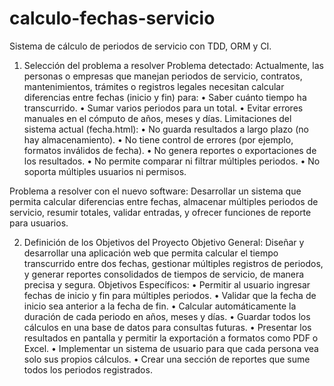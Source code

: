 # calculo-fechas-servicio
Sistema de cálculo de periodos de servicio con TDD, ORM y CI.
1. Selección del problema a resolver
Problema detectado:
Actualmente, las personas o empresas que manejan periodos de servicio, contratos, mantenimientos, trámites o registros legales necesitan calcular diferencias entre fechas (inicio y fin) para:
•	Saber cuánto tiempo ha transcurrido.
•	Sumar varios periodos para un total.
•	Evitar errores manuales en el cómputo de años, meses y días.
Limitaciones del sistema actual (fecha.html):
•	No guarda resultados a largo plazo (no hay almacenamiento).
•	No tiene control de errores (por ejemplo, formatos inválidos de fecha).
•	No genera reportes o exportaciones de los resultados.
•	No permite comparar ni filtrar múltiples periodos.
•	No soporta múltiples usuarios ni permisos.

Problema a resolver con el nuevo software:
Desarrollar un sistema que permita calcular diferencias entre fechas, almacenar múltiples periodos de servicio, resumir totales, validar entradas, y ofrecer funciones de reporte para usuarios.

2. Definición de los Objetivos del Proyecto
Objetivo General:
Diseñar y desarrollar una aplicación web que permita calcular el tiempo transcurrido entre dos fechas, gestionar múltiples registros de periodos, y generar reportes consolidados de tiempos de servicio, de manera precisa y segura.
Objetivos Específicos:
•	Permitir al usuario ingresar fechas de inicio y fin para múltiples periodos.
•	Validar que la fecha de inicio sea anterior a la fecha de fin.
•	Calcular automáticamente la duración de cada periodo en años, meses y días.
•	Guardar todos los cálculos en una base de datos para consultas futuras.
•	Presentar los resultados en pantalla y permitir la exportación a formatos como PDF o Excel.
•	Implementar un sistema de usuario para que cada persona vea solo sus propios cálculos.
•	Crear una sección de reportes que sume todos los periodos registrados.
